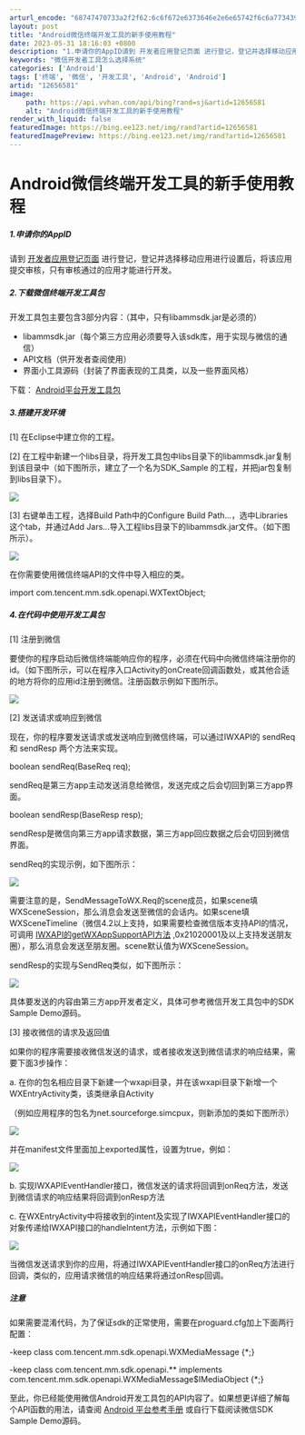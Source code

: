 ```yaml
---
arturl_encode: "68747470733a2f2f62:6c6f672e6373646e2e6e65742f6c6a77343938303636303039:2f61727469636c652f64657461696c732f3132363536353831"
layout: post
title: "Android微信终端开发工具的新手使用教程"
date: 2023-05-31 18:16:03 +0800
description: "1.申请你的AppID请到 开发者应用登记页面 进行登记，登记并选择移动应用进行设置"
keywords: "微信开发者工具怎么选择系统"
categories: ['Android']
tags: ['终端', '微信', '开发工具', 'Android', 'Android']
artid: "12656581"
image:
    path: https://api.vvhan.com/api/bing?rand=sj&artid=12656581
    alt: "Android微信终端开发工具的新手使用教程"
render_with_liquid: false
featuredImage: https://bing.ee123.net/img/rand?artid=12656581
featuredImagePreview: https://bing.ee123.net/img/rand?artid=12656581
---
```


# Android微信终端开发工具的新手使用教程

##### 1.申请你的AppID

请到
[开发者应用登记页面](http://open.weixin.qq.com/app/list/?lang=zh_CN)
进行登记，登记并选择移动应用进行设置后，将该应用提交审核，只有审核通过的应用才能进行开发。

##### 2.下载微信终端开发工具包

开发工具包主要包含3部分内容：（其中，只有libammsdk.jar是必须的）

* libammsdk.jar（每个第三方应用必须要导入该sdk库，用于实现与微信的通信）
* API文档（供开发者查阅使用）
* 界面小工具源码（封装了界面表现的工具类，以及一些界面风格）

下载：
[Android平台开发工具包](http://open.weixin.qq.com/download/sdk/wechat_sdk_android.zip)

##### 3.搭建开发环境

[1] 在Eclipse中建立你的工程。

[2] 在工程中新建一个libs目录，将开发工具包中libs目录下的libammsdk.jar复制到该目录中（如下图所示，建立了一个名为SDK\_Sample 的工程，并把jar包复制到libs目录下）。

![](http://note.youdao.com/yws/res/516/4F913A3D4FDB47AA94F1E20EA307CFDF)

[3] 右键单击工程，选择Build Path中的Configure Build Path...，选中Libraries这个tab，并通过Add Jars...导入工程libs目录下的libammsdk.jar文件。（如下图所示）。

![](http://note.youdao.com/yws/res/510/666347408981406CBF97A5CAD1760515)

在你需要使用微信终端API的文件中导入相应的类。

import com.tencent.mm.sdk.openapi.WXTextObject;

##### 4.在代码中使用开发工具包

[1] 注册到微信

要使你的程序启动后微信终端能响应你的程序，必须在代码中向微信终端注册你的id。（如下图所示，可以在程序入口Activity的onCreate回调函数处，或其他合适的地方将你的应用id注册到微信。注册函数示例如下图所示。

![](http://note.youdao.com/yws/res/511/4A90A8A16EDF494ABE8711D2DE73847F)

[2] 发送请求或响应到微信

现在，你的程序要发送请求或发送响应到微信终端，可以通过IWXAPI的
sendReq
和
sendResp
两个方法来实现。

boolean sendReq(BaseReq req);

sendReq是第三方app主动发送消息给微信，发送完成之后会切回到第三方app界面。

boolean sendResp(BaseResp resp);

sendResp是微信向第三方app请求数据，第三方app回应数据之后会切回到微信界面。

sendReq的实现示例，如下图所示：

![](http://note.youdao.com/yws/res/512/16249306C4404AECB1DE70A2B2458853)

需要注意的是，SendMessageToWX.Req的scene成员，如果scene填WXSceneSession，那么消息会发送至微信的会话内。如果scene填WXSceneTimeline（微信4.2以上支持，如果需要检查微信版本支持API的情况， 可调用
[IWXAPI的getWXAppSupportAPI方法](http://open.weixin.qq.com/document/sdk/android/?lang=zh_CN)
,0x21020001及以上支持发送朋友圈），那么消息会发送至朋友圈。scene默认值为WXSceneSession。

sendResp的实现与SendReq类似，如下图所示：

![](http://note.youdao.com/yws/res/513/BFCB46578AA848DA9131C32D36EC14C4)

具体要发送的内容由第三方app开发者定义，具体可参考微信开发工具包中的SDK Sample Demo源码。

[3] 接收微信的请求及返回值

如果你的程序需要接收微信发送的请求，或者接收发送到微信请求的响应结果，需要下面3步操作：

a. 在你的包名相应目录下新建一个wxapi目录，并在该wxapi目录下新增一个WXEntryActivity类，该类继承自Activity

（例如应用程序的包名为net.sourceforge.simcpux，则新添加的类如下图所示）

![](http://note.youdao.com/yws/res/517/42F372669B334D5F98F6D95BA2AEA69B)

并在manifest文件里面加上exported属性，设置为true，例如：

![](http://note.youdao.com/yws/res/514/D135107720FE4A72A4EE8AFBCB300198)

b. 实现IWXAPIEventHandler接口，微信发送的请求将回调到onReq方法，发送到微信请求的响应结果将回调到onResp方法

c. 在WXEntryActivity中将接收到的intent及实现了IWXAPIEventHandler接口的对象传递给IWXAPI接口的handleIntent方法，示例如下图：

![](http://note.youdao.com/yws/res/515/100B44A200F1448397D6A9ECECC9219D)

当微信发送请求到你的应用，将通过IWXAPIEventHandler接口的onReq方法进行回调，类似的，应用请求微信的响应结果将通过onResp回调。

##### 注意

如果需要混淆代码，为了保证sdk的正常使用，需要在proguard.cfg加上下面两行配置：

-keep class com.tencent.mm.sdk.openapi.WXMediaMessage {\*;}

-keep class com.tencent.mm.sdk.openapi.\*\* implements com.tencent.mm.sdk.openapi.WXMediaMessage$IMediaObject {\*;}

至此，你已经能使用微信Android开发工具包的API内容了。如果想更详细了解每个API函数的用法，请查阅
[Android 平台参考手册](http://open.weixin.qq.com/document/sdk/android/?lang=zh_CN)
或自行下载阅读微信SDK Sample Demo源码。